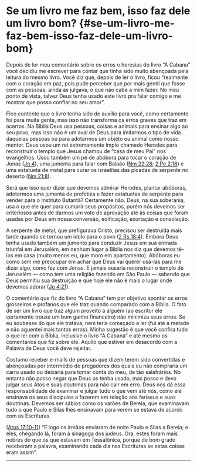 # Se um livro me faz bem, isso faz dele um livro bom? {#se-um-livro-me-faz-bem-isso-faz-dele-um-livro-bom}

Depois de ler meu comentário sobre os erros e heresias do livro “A Cabana” você decidiu me escrever para contar que tinha sido muito abençoada pela leitura do mesmo livro. Você diz que, depois de ler o livro, ficou “realmente com o coração em paz, pois pude perceber que por mais gentil que fosse com as pessoas, ainda as julgava, o que não cabe a mim fazer. No meu ponto de vista, talvez Deus tenha usado este livro pra falar comigo e me mostrar que posso confiar no seu amor”.

Fico contente que o livro tenha sido de auxílio para você, como certamente foi para muita gente, mas isso não transforma os erros graves que traz em acertos. Na Bíblia Deus usa pessoas, coisas e animais para ensinar algo ao seu povo, mas isso não é um aval de Deus para imitarmos o tipo de vida daquelas pessoas ou para adotarmos um objeto ou animal como nosso mentor. Deus usou um rei extremamente ímpio chamado Herodes para reconstruir o templo que Jesus chamou de “casa de meu Pai” nos evangelhos. Usou também um pé de abóbora para tocar o coração de Jonas ([Jn 4](http://bibliaonline.com.br/acf/jn/4)), uma jumenta para falar com Balaão ([Nm 22:28](http://bibliaonline.com.br/acf/nm/22/28); [2 Pe 2:16](http://bibliaonline.com.br/acf/2pe/2/16)) e uma estatueta de metal para curar os israelitas das picadas de serpente no deserto ([Nm 21:8](http://bibliaonline.com.br/acf/nm/21/8)).

Será que isso quer dizer que devemos admirar Herodes, plantar abóboras, adotarmos uma jumenta de profetiza e fazer estatuetas de serpente para vender para o Instituto Butantã? Certamente não. Deus, na sua soberania, usa o que ele quer para cumprir seus propósitos, porém nós devemos ser criteriosos antes de darmos um voto de aprovação até às coisas que foram usadas por Deus em nossa conversão, edificação, exortação e consolação.

A serpente de metal, que prefigurava Cristo, precisou ser destruída mais tarde quando se tornou um ídolo para o povo ([2 Rs 18:4](http://bibliaonline.com.br/acf/2rs/18/4)). Embora Deus tenha usado também um jumento para conduzir Jesus em sua entrada triunfal em Jerusalém, em nenhum lugar a Bíblia nos diz que devemos tê-los em casa (muito menos eu, que moro em apartamento). Abóboras eu como sem me preocupar em achar que Deus vai querer usá-las para me dizer algo, como fez com Jonas. E jamais ousaria reconstruir o templo de Jerusalém — como tem uma religião fazendo em São Paulo — sabendo que Deus permitiu sua destruição e que hoje ele não é mais o lugar onde devemos adorar ([Jo 4:21](http://bibliaonline.com.br/acf/jo/4/21)).

O comentário que fiz do livro “A Cabana” tem por objetivo apontar os erros grosseiros e profanos que ele traz quando comparado com a Bíblia. O fato de ser um livro que traz algum proveito a alguém (ao escritor ele certamente trouxe um bom ganho financeiro) não minimiza seus erros. Se eu soubesse do que ele tratava, nem teria começado a ler (fui até a metade e não aguentei mais tantos erros). Minha sugestão é que você confira tudo o que ler com a Bíblia, inclusive o livro “A Cabana” e até mesmo os comentários que fiz sobre ele. Aquilo que estiver em desacordo com a Palavra de Deus você deve rejeitar.

Costumo receber e-mails de pessoas que dizem terem sido convertidas e abençoadas por intermédio de pregadores dos quais eu não compraria um carro usado ou deixaria para tomar conta do meu, de tão salafrários. No entanto não posso negar que Deus os tenha usado, mas posso e devo julgar seus Atos e suas doutrinas para não cair em erro. Deus nos dá essa responsabilidade de examinar e julgar tudo o que vem até nós, como ele ensinava os seus discípulos a fazerem em relação aos fariseus e suas doutrinas. Devemos ser sábios como os varões de Bereia, que examinavam tudo o que Paulo e Silas lhes ensinavam para verem se estava de acordo com as Escrituras.

([Atos 17:10-11](http://bibliaonline.com.br/acf/atos/17/10-11)) “E logo os irmãos enviaram de noite Paulo e Silas a Bereia; e eles, chegando lá, foram à sinagoga dos judeus. Ora, estes foram mais nobres do que os que estavam em Tessalônica, porque de bom grado receberam a palavra, examinando cada dia nas Escrituras se estas coisas eram assim”.

*****